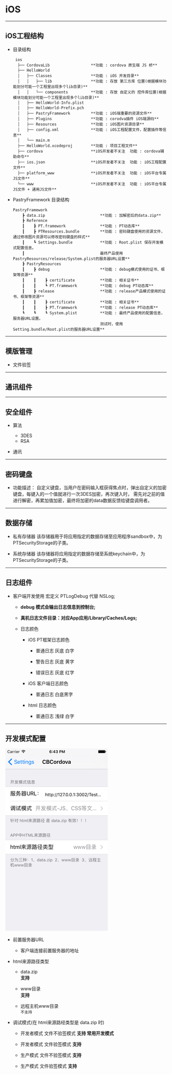 # iOS

----
## iOS工程结构

  * 目录结构        

         ios
          ├── CordovaLib                  **功能 : cordova 原生端 JS 桥**
          ├── HelloWorld
          │   ├── Classes                 **功能 : iOS 开发目录**
          │   │   ├── lib                 **功能 : 存放 第三方库 位置(根据模块功能划分可能一个工程里出现多个lib目录)**
          │   │   └── components          **功能 : 存放 自定义的 控件库位置(根据模块功能划分可能一个工程里出现多个lib目录)**
          │   ├── HelloWorld-Info.plist
          │   ├── HelloWorld-Prefix.pch
          │   ├── PastryFramework         **功能 : iOS端重要的资源文件**
          │   ├── Plugins                 **功能 : corodva插件 iOS端源码**
          │   ├── Resources               **功能 : iOS图片资源目录**
          │   ├── config.xml              **功能 : iOS工程配置文件，配置插件等信息**
          │   └── main.m
          ├── HelloWorld.xcodeproj        **功能 : 项目工程文件**
          ├── cordova                     **iOS开发者不关注  功能 : cordova辅助命令**
          ├── ios.json                    **iOS开发者不关注  功能 : iOS工程配置文件**
          ├── platform_www                **iOS开发者不关注  功能 : iOS平台专属JS文件**
          └── www                         **iOS开发者不关注  功能 : iOS平台专属JS文件 + 通用JS文件**

  * PastryFramework 目录结构

        PastryFramework           
            ┣ data.zip                        **功能 : 加解密后的data.zip**
            ┣ Reference
            ┃    ┣ PT.framework               **功能 : PT动态库**
            ┃    ┣ PTResources.bundle         **功能 : 密码键盘使用的资源文件，通过修改图片资源可以修改密码键盘的样式**
            ┃    ┗ Settings.bundle            **功能 : Root.plist 保存开发模式配置信息。
            ┃                                 最终产品使用PastryResources/release/System.plist的服务器URL设置**
            ┣ PastryResources
            ┃    ┣ debug                      **功能 : debug模式使用的证书、框架等资源**
            ┃    ┃    ┣ certificate           **功能 : 相关证书**
            ┃    ┃    ┗ PT.framework          **功能 : debug PT动态库**
            ┃    ┣ release                    **功能 : release产品模式使用的证书、框架等资源**
            ┃    ┃    ┣ certificate           **功能 : 相关证书**
            ┃    ┃    ┣ PT.framework          **功能 : release PT动态库**
            ┗    ┗    ┗ System.plist          **功能 : 最终产品使用的配置信息，服务器URL设置。
                                              测试时，使用Setting.bundle/Root.plist的服务器URL设置**

----
## 模版管理
  * 文件验签

----
## 通讯组件

----
## 安全组件
  * 算法
    * 3DES
    * RSA


  * 通讯

----
## 密码键盘
* 功能描述：
    自定义键盘，当用户在密码输入框获得焦点时，弹出自定义的加密键盘，每键入的一个值就进行一次3DES加密，再次键入时，
    需先对之前的值进行解密，再累加值加密，最终将加密的data数据反馈给键盘调用者。

----
## 数据存储
* 私有存储器
    该存储器用于将应用指定的数据存储至应用程序sandbox中，为PTSecurityStorage的子类。

* 系统存储器
    该存储器将应用指定的数据存储至系统keychain中，为PTSecurityStorage的子类。

----
## 日志组件

* 客户端开发使用 宏定义 PTLogDebug 代替 NSLog;

  * **debug 模式会输出日志信息到控制台;**

  * **真机日志文件目录：对应App应用/Library/Caches/Logs;**

  * 日志颜色

    * iOS PT框架日志颜色

      * 普通日志 灰底 白字

      * 警告日志 灰底 黄字

      * 错误日志 灰底 红字

    * iOS 客户端日志颜色

      * 普通日志 白底黑字

    * html 日志颜色

      * 普通日志 浅绿 白字

----
## 开发模式配置

![开发模式配置图](/pastry/images/ios/iosSetting.png)

* 前置服务器URL

  * 客户端连接前置服务器的地址


* html来源路径类型
  * data.zip        
    **支持**

  * www目录          
    **支持**

  * 远程主机www目录    
    `不支持`

* 调试模式(在 html来源路经类型是 data.zip 时)
  * 开发者模式 文件不验签模式
    **支持 常用开发模式**

  * 开发者模式 文件验签模式
    **支持**

  * 生产模式 文件不验签模式
    **支持**

  * 生产模式 文件验签模式
    **支持**
